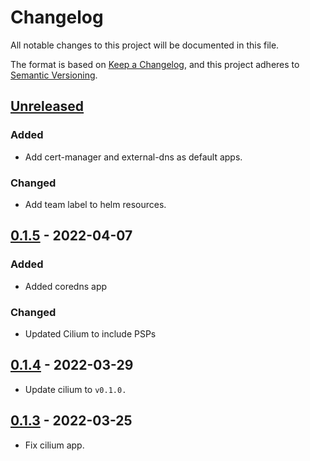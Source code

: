 # Changelog

All notable changes to this project will be documented in this file.

The format is based on [Keep a Changelog](https://keepachangelog.com/en/1.0.0/),
and this project adheres to [Semantic Versioning](https://semver.org/spec/v2.0.0.html).

## [Unreleased]

### Added

- Add cert-manager and external-dns as default apps.

### Changed

- Add team label to helm resources.

## [0.1.5] - 2022-04-07

### Added

- Added coredns app

### Changed

- Updated Cilium to include PSPs

## [0.1.4] - 2022-03-29

- Update cilium to `v0.1.0.`

## [0.1.3] - 2022-03-25

- Fix cilium app.


[Unreleased]: https://github.com/giantswarm/default-apps-gcp/compare/v0.1.5...HEAD
[0.1.5]: https://github.com/giantswarm/default-apps-gcp/compare/v0.1.4...v0.1.5
[0.1.4]: https://github.com/giantswarm/default-apps-gcp/compare/v0.1.3...v0.1.4
[0.1.3]: https://github.com/giantswarm/default-apps-gcp/compare/v0.1.2...v0.1.3
